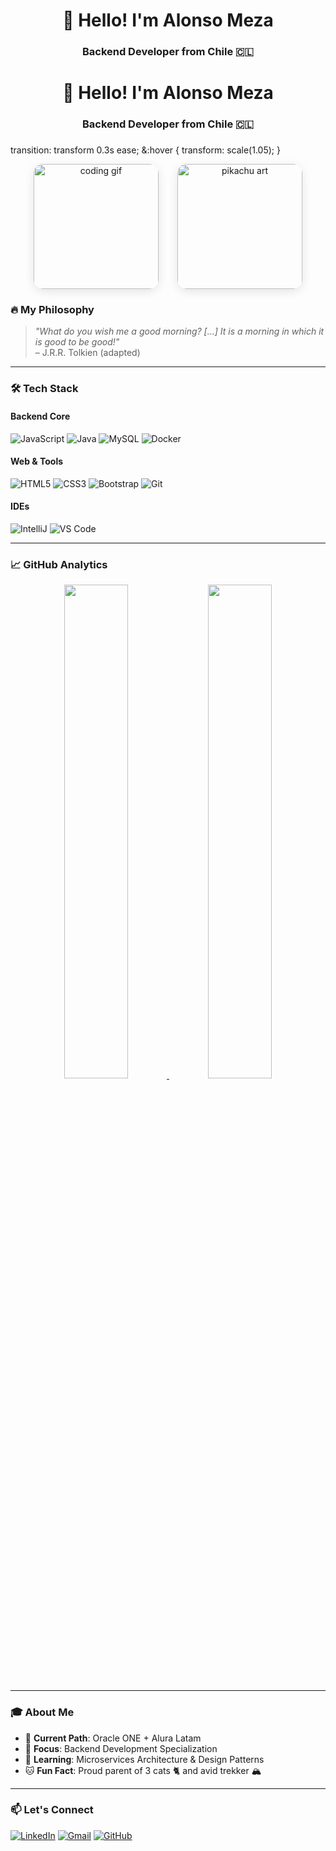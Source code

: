 <h1 align="center">👋 Hello! I'm Alonso Meza</h1>
<h3 align="center">Backend Developer from Chile 🇨🇱</h3>

###

<h1 align="center">👋 Hello! I'm Alonso Meza</h1>
<h3 align="center">Backend Developer from Chile 🇨🇱</h3>

###
transition: transform 0.3s ease;
&:hover {
  transform: scale(1.05);
}

<div align="center" style="display: flex; justify-content: center; gap: 30px; align-items: center">
  <div style="border-radius: 15px; overflow: hidden; box-shadow: 0 4px 15px rgba(0,0,0,0.1)">
    <img src="https://e.rpp-noticias.io/medium/2016/08/05/212312qrfgif.gif" width="200" alt="coding gif"/>
  </div>
  
  <div style="border-radius: 15px; overflow: hidden; box-shadow: 0 4px 15px rgba(0,0,0,0.1)">
    <img src="https://preview.redd.it/azuzouc9ix1a1.jpg?width=640&crop=smart&auto=webp&s=a08499e357a4c44233ab9ceeba9858370cd4d1e4" width="200" alt="pikachu art" />
  </div>
</div>

###

### 🔥 **My Philosophy**
> *"What do you wish me a good morning? [...] It is a morning in which it is good to be good!"*  
> – J.R.R. Tolkien (adapted)

---

### 🛠 **Tech Stack**

#### **Backend Core**
![JavaScript](https://img.shields.io/badge/-JavaScript-F7DF1E?logo=javascript&logoColor=black)
![Java](https://img.shields.io/badge/-Java-007396?logo=java&logoColor=white)
![MySQL](https://img.shields.io/badge/-MySQL-4479A1?logo=mysql&logoColor=white)
![Docker](https://img.shields.io/badge/-Docker-2496ED?logo=docker&logoColor=white)

#### **Web & Tools**
![HTML5](https://img.shields.io/badge/-HTML5-E34F26?logo=html5&logoColor=white)
![CSS3](https://img.shields.io/badge/-CSS3-1572B6?logo=css3&logoColor=white)
![Bootstrap](https://img.shields.io/badge/-Bootstrap-7952B3?logo=bootstrap&logoColor=white)
![Git](https://img.shields.io/badge/-Git-F05032?logo=git&logoColor=white)

#### **IDEs**
![IntelliJ](https://img.shields.io/badge/-IntelliJ_IDEA-000000?logo=intellij-idea&logoColor=white)
![VS Code](https://img.shields.io/badge/-VS_Code-007ACC?logo=visual-studio-code&logoColor=white)

---

### 📈 **GitHub Analytics**
<div align="center">
  <a href="https://github.com/AlonsoMeza-X">
    <img width="45%" src="https://github-readme-stats.vercel.app/api?username=AlonsoMeza-X&show_icons=true&theme=radical&hide_border=true&count_private=true&include_all_commits=true" />
    <img width="45%" src="https://github-readme-stats.vercel.app/api/top-langs/?username=AlonsoMeza-X&layout=compact&theme=radical&hide_border=true&langs_count=6" />
  </a>
</div>

---

### 🎓 **About Me**
- 🚀 **Current Path**: Oracle ONE + Alura Latam
- 🔭 **Focus**: Backend Development Specialization
- 🌱 **Learning**: Microservices Architecture & Design Patterns
- 🐱 **Fun Fact**: Proud parent of 3 cats 🐈 and avid trekker 🏔️

---

### 📫 **Let's Connect**
[![LinkedIn](https://img.shields.io/badge/-LinkedIn-0A66C2?logo=linkedin&logoColor=white)](https://www.linkedin.com/in/alonso-javier-meza-ercoli)
[![Gmail](https://img.shields.io/badge/-Email-EA4335?logo=gmail&logoColor=white)](mailto:a.meza.ercoli@gmail.com)
[![GitHub](https://img.shields.io/badge/-Repositories-181717?logo=github&logoColor=white)](https://github.com/AlonsoMeza-X?tab=repositories)
